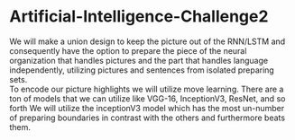 # Artificial-Intelligence-Challenge2

We will make a union design to keep the picture out of the RNN/LSTM and consequently have the option to prepare the piece of the neural organization that handles pictures and the part that handles language independently, utilizing pictures and sentences from isolated preparing sets. </br >
To encode our picture highlights we will utilize move learning. There are a ton of models that we can utilize like VGG-16, InceptionV3, ResNet, and so forth
We will utilize the inceptionV3 model which has the most un-number of preparing boundaries in contrast with the others and furthermore beats them.

